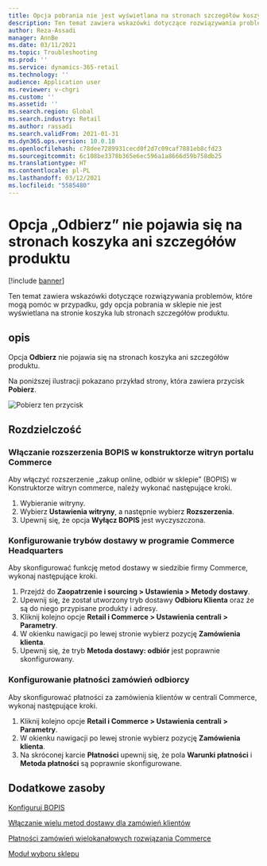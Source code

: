 ```yaml
---
title: Opcja pobrania nie jest wyświetlana na stronach szczegółów koszyka lub produktu
description: Ten temat zawiera wskazówki dotyczące rozwiązywania problemów, które mogą pomóc w przypadku, gdy opcja pobrania w sklepie nie jest wyświetlana na stronie koszyka lub stronach szczegółów produktu.
author: Reza-Assadi
manager: AnnBe
ms.date: 03/11/2021
ms.topic: Troubleshooting
ms.prod: ''
ms.service: dynamics-365-retail
ms.technology: ''
audience: Application user
ms.reviewer: v-chgri
ms.custom: ''
ms.assetid: ''
ms.search.region: Global
ms.search.industry: Retail
ms.author: rassadi
ms.search.validFrom: 2021-01-31
ms.dyn365.ops.version: 10.0.18
ms.openlocfilehash: c78dee7289931cecd0f2d7c09caf7881eb8cfd23
ms.sourcegitcommit: 6c108be3378b365e6ec596a1a8666d59b758db25
ms.translationtype: HT
ms.contentlocale: pl-PL
ms.lasthandoff: 03/12/2021
ms.locfileid: "5585480"
---
```

# <a name="pick-this-up-option-doesnt-appear-on-cart-or-product-details-pages"></a>Opcja „Odbierz” nie pojawia się na stronach koszyka ani szczegółów produktu

[!include [banner](../../includes/banner.md)]

Ten temat zawiera wskazówki dotyczące rozwiązywania problemów, które mogą pomóc w przypadku, gdy opcja pobrania w sklepie nie jest wyświetlana na stronie koszyka lub stronach szczegółów produktu.

## <a name="description"></a>opis

Opcja **Odbierz** nie pojawia się na stronach koszyka ani szczegółów produktu.

Na poniższej ilustracji pokazano przykład strony, która zawiera przycisk **Pobierz**.

![Pobierz ten przycisk](media/pickup-button-missing.jpg)

## <a name="resolution"></a>Rozdzielczość

### <a name="enable-the-bopis-extension-in-commerce-site-builder"></a>Włączanie rozszerzenia BOPIS w konstruktorze witryn portalu Commerce

Aby włączyć rozszerzenie „zakup online, odbiór w sklepie” (BOPIS) w Konstruktorze witryn commerce, należy wykonać następujące kroki.

1. Wybieranie witryny.
1. Wybierz **Ustawienia witryny**, a następnie wybierz **Rozszerzenia**.
1. Upewnij się, że opcja **Wyłącz BOPIS** jest wyczyszczona.

### <a name="configure-modes-of-delivery-in-commerce-headquarters"></a>Konfigurowanie trybów dostawy w programie Commerce Headquarters

Aby skonfigurować funkcję metod dostawy w siedzibie firmy Commerce, wykonaj następujące kroki.

1. Przejdź do **Zaopatrzenie i sourcing \> Ustawienia \> Metody dostawy**.
1. Upewnij się, że został utworzony tryb dostawy **Odbioru Klienta** oraz że są do niego przypisane produkty i adresy.
1. Kliknij kolejno opcje **Retail i Commerce \> Ustawienia centrali \> Parametry**.
1. W okienku nawigacji po lewej stronie wybierz pozycję **Zamówienia klienta**.
1. Upewnij się, że tryb **Metoda dostawy: odbiór** jest poprawnie skonfigurowany.

### <a name="configure-customer-orders-payments"></a>Konfigurowanie płatności zamówień odbiorcy

Aby skonfigurować płatności za zamówienia klientów w centrali Commerce, wykonaj następujące kroki.

1. Kliknij kolejno opcje **Retail i Commerce \> Ustawienia centrali \> Parametry**.
1. W okienku nawigacji po lewej stronie wybierz pozycję **Zamówienia klienta**.
1. Na skróconej karcie **Płatności** upewnij się, że pola **Warunki płatności** i **Metoda płatności** są poprawnie skonfigurowane.

## <a name="additional-resources"></a>Dodatkowe zasoby

[Konfiguruj BOPIS](../cpe-bopis.md)

[Włączanie wielu metod dostawy dla zamówień klientów](../multiple-pickup-modes.md)

[Płatności zamówień wielokanałowych rozwiązania Commerce](../dev-itpro/commerce-payments.md)

[Moduł wyboru sklepu](../store-selector.md)
